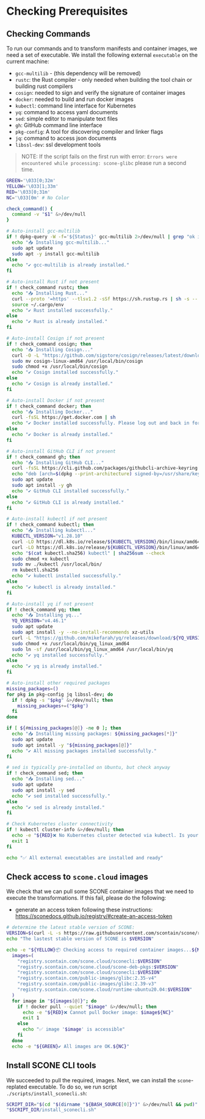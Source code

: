 # Checking Prerequisites

## Checking Commands

To run our commands and to transform manifests and container images,
we need a set of executable. We install the following external `executable` on
the current machine:

- `gcc-multilib` - (this dependency will be removed)
- `rustc`: the Rust compiler - only needed when building the tool chain or building rust compilers
- `cosign`: needed to sign and verify the signature of container images
- `docker`: needed to build and run docker images
- `kubectl`: command line interface for Kubernetes
- `yq`: command to access yaml documents
- `sed`: simple editor to manipulate text files
- `gh`: GitHub command line interface
- `pkg-config`: A tool for discovering compiler and linker flags
- `jq`: command to access json documents
- `libssl-dev`: ssl development tools

> NOTE: If the script fails on the first run with error:
> `Errors were encountered while processing: scone-glibc`
> please run a second time.

```bash
GREEN='\033[0;32m'
YELLOW='\033[1;33m'
RED='\033[0;31m'
NC='\033[0m' # No Color

check_command() {
  command -v "$1" &>/dev/null
}

# Auto-install gcc-multilib
if ! dpkg-query -W -f='${Status}' gcc-multilib 2>/dev/null | grep "ok installed" &>/dev/null; then
  echo "📥 Installing gcc-multilib..."
  sudo apt update
  sudo apt -y install gcc-multilib
else
  echo "✔️ gcc-multilib is already installed."
fi

# Auto-install Rust if not present
if ! check_command rustc; then
  echo "📥 Installing Rust..."
  curl --proto '=https' --tlsv1.2 -sSf https://sh.rustup.rs | sh -s -- -y
  source ~/.cargo/env
  echo "✔️ Rust installed successfully."
else
  echo "✔️ Rust is already installed."
fi

# Auto-install Cosign if not present
if ! check_command cosign; then
  echo "📥 Installing Cosign..."
  curl -O -L "https://github.com/sigstore/cosign/releases/latest/download/cosign-linux-amd64"
  sudo mv cosign-linux-amd64 /usr/local/bin/cosign
  sudo chmod +x /usr/local/bin/cosign
  echo "✔️ Cosign installed successfully."
else
  echo "✔️ Cosign is already installed."
fi

# Auto-install Docker if not present
if ! check_command docker; then
  echo "📥 Installing Docker..."
  curl -fsSL https://get.docker.com | sh
  echo "✔️ Docker installed successfully. Please log out and back in for group changes to take effect."
else
  echo "✔️ Docker is already installed."
fi

# Auto-install GitHub CLI if not present
if ! check_command gh; then
  echo "📥 Installing GitHub CLI..."
  curl -fsSL https://cli.github.com/packages/githubcli-archive-keyring.gpg | sudo dd of=/usr/share/keyrings/githubcli-archive-keyring.gpg
  echo "deb [arch=$(dpkg --print-architecture) signed-by=/usr/share/keyrings/githubcli-archive-keyring.gpg] https://cli.github.com/packages stable main" | sudo tee /etc/apt/sources.list.d/github-cli.list > /dev/null
  sudo apt update
  sudo apt install -y gh
  echo "✔️ GitHub CLI installed successfully."
else
  echo "✔️ GitHub CLI is already installed."
fi

# Auto-install kubectl if not present
if ! check_command kubectl; then
  echo "📥 Installing kubectl..."
  KUBECTL_VERSION="v1.28.10"
  curl -LO https://dl.k8s.io/release/${KUBECTL_VERSION}/bin/linux/amd64/kubectl
  curl -LO https://dl.k8s.io/release/${KUBECTL_VERSION}/bin/linux/amd64/kubectl.sha256
  echo "$(cat kubectl.sha256) kubectl" | sha256sum --check
  sudo chmod +x kubectl
  sudo mv ./kubectl /usr/local/bin/
  rm kubectl.sha256
  echo "✔️ kubectl installed successfully."
else
  echo "✔️ kubectl is already installed."
fi

# Auto-install yq if not present
if ! check_command yq; then
  echo "📥 Installing yq..."
  YQ_VERSION="v4.46.1"
  sudo apt update
  sudo apt install -y --no-install-recommends xz-utils
  curl -L "https://github.com/mikefarah/yq/releases/download/${YQ_VERSION}/yq_linux_amd64.tar.gz" | sudo tar xz -C /usr/local/bin
  sudo chmod +x /usr/local/bin/yq_linux_amd64
  sudo ln -sf /usr/local/bin/yq_linux_amd64 /usr/local/bin/yq
  echo "✔️ yq installed successfully."
else
  echo "✔️ yq is already installed."
fi

# Auto-install other required packages
missing_packages=()
for pkg in pkg-config jq libssl-dev; do
  if ! dpkg -s "$pkg" &>/dev/null; then
    missing_packages+=("$pkg")
  fi
done

if [ ${#missing_packages[@]} -ne 0 ]; then
  echo "📥 Installing missing packages: ${missing_packages[*]}"
  sudo apt update
  sudo apt install -y "${missing_packages[@]}"
  echo "✔️ All missing packages installed successfully."
fi

# sed is typically pre-installed on Ubuntu, but check anyway
if ! check_command sed; then
  echo "📥 Installing sed..."
  sudo apt update
  sudo apt install -y sed
  echo "✔️ sed installed successfully."
else
  echo "✔️ sed is already installed."
fi

# Check Kubernetes cluster connectivity
if ! kubectl cluster-info &>/dev/null; then
  echo -e "${RED}❌ No Kubernetes cluster detected via kubectl. Is your cluster running?${NC}"
  exit 1
fi

echo "✅ All external executables are installed and ready"
```

## Check access to `scone.cloud` images

We check that we can pull some SCONE container images that we need to execute
the transformations. If this fail, please do the following:

- generate an access token following these instructions: <https://sconedocs.github.io/registry/#create-an-access-token>

```bash
# determine the latest stable version of SCONE:
VERSION=$(curl -L -s https://raw.githubusercontent.com/scontain/scone/refs/heads/main/stable.txt)
echo "The lastest stable version of SCONE is $VERSION"

echo -e "${YELLOW}📦 Checking access to required container images...${NC}"
  images=(
    "registry.scontain.com/scone.cloud/sconecli:$VERSION"
    "registry.scontain.com/scone.cloud/scone-deb-pkgs:$VERSION"
    "registry.scontain.com/scone.cloud/sconecli:$VERSION"
    "registry.scontain.com/public-images/glibc:2.35-v4"
    "registry.scontain.com/public-images/glibc:2.39-v3"
    "registry.scontain.com/scone.cloud/runtime-ubuntu20.04:$VERSION"
  )
  for image in "${images[@]}"; do
    if ! docker pull --quiet "$image" &>/dev/null; then
      echo -e "${RED}❌ Cannot pull Docker image: $image${NC}"
      exit 1
    else
      echo "✅ image '$image' is accessible"
    fi
  done
  echo -e "${GREEN}✔️ All images are OK.${NC}"
```

## Install SCONE CLI tools

We succeeded to pull the required, images. Next, we can install the `scone`-replated executable. To do so, we run script `./scripts/install_sconecli.sh`:

```bash
SCRIPT_DIR="$(cd "$(dirname "${BASH_SOURCE[0]}")" &>/dev/null && pwd)"
"$SCRIPT_DIR/install_sconecli.sh"
```
